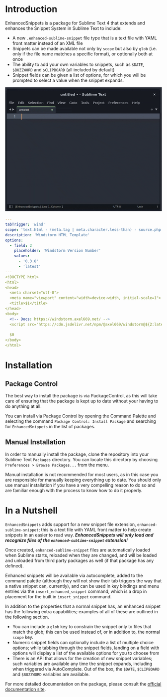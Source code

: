 # Introduction #

EnhancedSnippets is a package for Sublime Text 4 that extends and enhances the
Snippet System in Sublime Text to include:

- A new `.enhanced-sublime-snippet` file type that is a text file with YAML
  front matter instead of an XML file
- Snippets can be made available not only by `scope` but also by `glob` (i.e.
  only if the file name matches a specific format), or optionally both at once
- The ability to add your own variables to snippets, such as `$DATE`,
  `$BUZZWORD` and `$CLIPBOARD` (all included by default)
- Snippet fields can be given a list of options, for which you will be prompted
  to select a value when the snippet expands.

![Demo Video](https://raw.githubusercontent.com/STealthy-and-haSTy/EnhancedSnippets/a078c374d34ecaf1360250b38ea077228aede497/docs/_images/EnhancedSnippetsDemo.gif)

```yaml
---
tabTrigger: 'wind'
scope: 'text.html - (meta.tag | meta.character.less-than) - source.php'
description: 'Windstorm HTML Template'
options:
  - field: 2
    placeholder: 'Windstorm Version Number'
    values:
      - '0.3.8'
      - 'latest'
---
<!DOCTYPE html>
<html>
<head>
  <meta charset="utf-8">
  <meta name="viewport" content="width=device-width, initial-scale=1">
  <title>$1</title>
</head>
<body>
  <!-- Docs: https://windstorm.axel669.net/ -->
  <script src="https://cdn.jsdelivr.net/npm/@axel669/windstorm@${2:latest}/dist/browser.js"></script>

  $0
</body>
</html>
```


# Installation #

## Package Control ##

The best way to install the package is via PackageControl, as this will take
care of ensuring that the package is kept up to date without your having to do
anything at all.

You can install via Package Control by opening the Command Palette and
selecting the command `Package Control: Install Package` and searching for
`EnhancedSnippets` in the list of packages.



## Manual Installation ##

In order to manually install the package, clone the repository into your
Sublime Text `Packages` directory. You can locate this directory by choosing
`Preferences > Browse Packages...` from the menu.

Manual installation is not recommended for most users, as in this case you are
responsible for manually keeping everything up to date. You should only use
manual installation if you have a very compelling reason to do so and are
familiar enough with the process to know how to do it properly.


# In a Nutshell #

`EnhancedSnippets` adds support for a new snippet file extension,
`enhanced-sublime-snippet`; this is a text file with YAML front matter to help
create snippets in an easier to read way. ***EnhancedSnippets will only load
and recognize files of the `enhanced-sublime-snippet` extension!***

Once created, `enhanced-sublime-snippet` files are automatically loaded when
Sublime starts, reloaded when they are changed, and will be loaded and unloaded
from third party packages as well (if that package has any defined).

Enhanced snippets will be available via autocomplete, added to the command
palette (although they will not show their tab triggers the way that a native
snippet can, currently), and can be used in key bindings and menu entries via
the `insert_enhanced_snippet` command, which is a drop in placement for the
built in `insert_snippet` command.

In addition to the properties that a normal snippet has, an enhanced snippet
has the following extra capabilities; examples of all of these are outlined in
the following section.

 - You can include a `glob` key to constrain the snippet only to files that
   match the glob;  this can be used instead of, or in addition to, the normal
   `scope` key.
 - Numeric snippet fields can optionally include a list of multiple choice
   options; while tabbing through the snippet fields, landing on a field with
   options will display a list of the available options for you to choose from
 - There is an API that allows for the creation of new snippet variables; such
   variables are available any time the snippet expands, including when
   triggered via AutoComplete. Out of the box, the `$DATE`, `$CLIPBOARD` and
   `$BUZZWORD` variables are available.


For more detailed documentation on the package, please consult the
[official documentation site](https://enhancedsnippets.odatnurd.net).